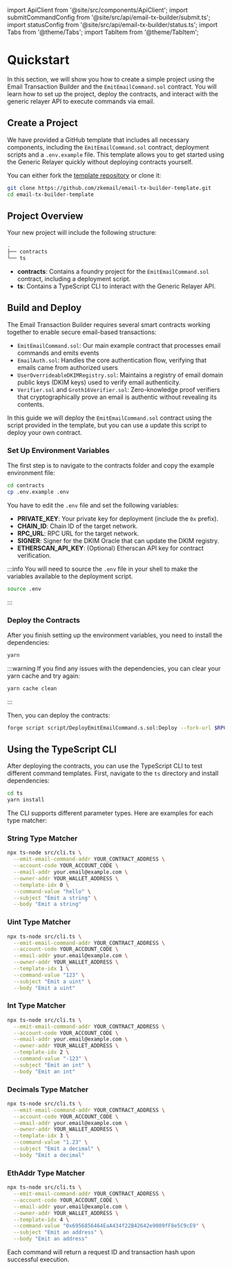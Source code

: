 import ApiClient from '@site/src/components/ApiClient';
import submitCommandConfig from '@site/src/api/email-tx-builder/submit.ts';
import statusConfig from '@site/src/api/email-tx-builder/status.ts';
import Tabs from '@theme/Tabs';
import TabItem from '@theme/TabItem';


# Quickstart

In this section, we will show you how to create a simple project using the Email Transaction Builder and the `EmitEmailCommand.sol` contract. You will learn how to set up the project, deploy the contracts, and interact with the generic relayer API to execute commands via email.

## Create a Project

We have provided a GitHub template that includes all necessary components, including the `EmitEmailCommand.sol` contract, deployment scripts and a `.env.example` file. This template allows you to get started using the Generic Relayer quickly without deploying contracts yourself.

You can either fork the [template repository](https://github.com/zkemail/email-tx-builder-template.git) or clone it:

```bash
git clone https://github.com/zkemail/email-tx-builder-template.git
cd email-tx-builder-template
```

## Project Overview

Your new project will include the following structure:

```bash
.
├── contracts
└── ts
```

- **contracts**: Contains a foundry project for the `EmitEmailCommand.sol` contract, including a deployment script.
- **ts**: Contains a TypeScript CLI to interact with the Generic Relayer API.

## Build and Deploy

The Email Transaction Builder requires several smart contracts working together to enable secure email-based transactions:

- `EmitEmailCommand.sol`: Our main example contract that processes email commands and emits events
- `EmailAuth.sol`: Handles the core authentication flow, verifying that emails came from authorized users
- `UserOverrideableDKIMRegistry.sol`: Maintains a registry of email domain public keys (DKIM keys) used to verify email authenticity.
- `Verifier.sol` and `Groth16Verifier.sol`: Zero-knowledge proof verifiers that cryptographically prove an email is authentic without revealing its contents.

In this guide we will deploy the `EmitEmailCommand.sol` contract using the script provided in the template, but you can use a update this script to deploy your own contract.

### Set Up Environment Variables

The first step is to navigate to the contracts folder and copy the example environment file:

```bash
cd contracts
cp .env.example .env
```

You have to edit the `.env` file and set the following variables:

- **PRIVATE_KEY**: Your private key for deployment (include the `0x` prefix).
- **CHAIN_ID**: Chain ID of the target network.
- **RPC_URL**: RPC URL for the target network.
- **SIGNER**: Signer for the DKIM Oracle that can update the DKIM registry.
- **ETHERSCAN_API_KEY**: (Optional) Etherscan API key for contract verification.

:::info
You will need to source the `.env` file in your shell to make the variables available to the deployment script.

```bash
source .env
```

:::

### Deploy the Contracts

After you finish setting up the environment variables, you need to install the dependencies:

```bash
yarn
```

:::warning
If you find any issues with the dependencies, you can clear your yarn cache and try again:

```bash
yarn cache clean
```

:::

Then, you can deploy the contracts:

```bash
forge script script/DeployEmitEmailCommand.s.sol:Deploy --fork-url $RPC_URL --broadcast -vvvv --legacy
```

## Using the TypeScript CLI

After deploying the contracts, you can use the TypeScript CLI to test different command templates. First, navigate to the `ts` directory and install dependencies:

```bash
cd ts
yarn install
```

The CLI supports different parameter types. Here are examples for each type matcher:

### String Type Matcher

```bash
npx ts-node src/cli.ts \
  --emit-email-command-addr YOUR_CONTRACT_ADDRESS \
  --account-code YOUR_ACCOUNT_CODE \
  --email-addr your.email@example.com \
  --owner-addr YOUR_WALLET_ADDRESS \
  --template-idx 0 \
  --command-value "hello" \
  --subject "Emit a string" \
  --body "Emit a string"
```

### Uint Type Matcher

```bash
npx ts-node src/cli.ts \
  --emit-email-command-addr YOUR_CONTRACT_ADDRESS \
  --account-code YOUR_ACCOUNT_CODE \
  --email-addr your.email@example.com \
  --owner-addr YOUR_WALLET_ADDRESS \
  --template-idx 1 \
  --command-value "123" \
  --subject "Emit a uint" \
  --body "Emit a uint"
```

### Int Type Matcher

```bash
npx ts-node src/cli.ts \
  --emit-email-command-addr YOUR_CONTRACT_ADDRESS \
  --account-code YOUR_ACCOUNT_CODE \
  --email-addr your.email@example.com \
  --owner-addr YOUR_WALLET_ADDRESS \
  --template-idx 2 \
  --command-value "-123" \
  --subject "Emit an int" \
  --body "Emit an int"
```

### Decimals Type Matcher

```bash
npx ts-node src/cli.ts \
  --emit-email-command-addr YOUR_CONTRACT_ADDRESS \
  --account-code YOUR_ACCOUNT_CODE \
  --email-addr your.email@example.com \
  --owner-addr YOUR_WALLET_ADDRESS \
  --template-idx 3 \
  --command-value "1.23" \
  --subject "Emit a decimal" \
  --body "Emit a decimal"
```

### EthAddr Type Matcher

```bash
npx ts-node src/cli.ts \
  --emit-email-command-addr YOUR_CONTRACT_ADDRESS \
  --account-code YOUR_ACCOUNT_CODE \
  --email-addr your.email@example.com \
  --owner-addr YOUR_WALLET_ADDRESS \
  --template-idx 4 \
  --command-value "0x6956856464EaA434f22B42642e9089fF8e5C9cE9" \
  --subject "Emit an address" \
  --body "Emit an address"
```

Each command will return a request ID and transaction hash upon successful execution.
